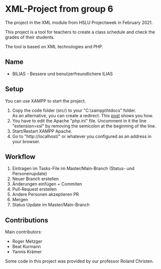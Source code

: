 # XML-Project from group 6

The project in the XML module from HSLU Projectweek in February 2021.

This project is a tool for teachers to create a class schedule and check the grades of their students.

The tool is based on XML technologies and PHP.

## Name

* BILIAS - Bessere und benutzerfreundlichere ILIAS

## Setup

You can use XAMPP to start the project.

1. Copy the code folder (src/) to your "C:\xampp\htdocs" folder.<br>As an alternative, you can create a redirect. This [post](https://stackoverflow.com/questions/1408/make-xampp-apache-serve-file-outside-of-htdocs-folder) shows you how.
2. You have to edit the Apache "php.ini" file. Uncomment in it the line "extension=xsl" by removing the semicolon at the beginning of the line.
3. Start/Restart XAMPP Apache.
4. Go to "http://localhost/" or whatever you configured as an address in your browser.

## Workflow

1. Eintragen im Tasks-File im Master/Main-Branch (Status- und Personenupdate)
2. Neuer Branch erstellen
3. Änderungen einfügen + Commiten
4. Pull-Request erstellen
5. Andere Personen akzeptieren PR
6. Mergen
7. Status Update im Master/Main-Branch

## Contributions

Main contributors:
* Roger Metzger
* Beat Kurmann
* Yannis Krämer

Some code in this project was provided by our professor Roland Christen.
